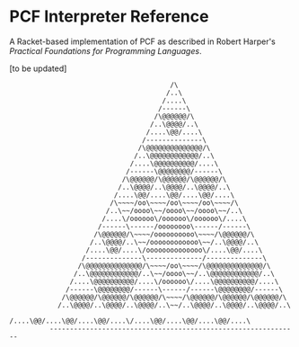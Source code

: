 # PCF Interpreter Reference
A Racket-based implementation of PCF as described in Robert Harper's *Practical Foundations for Programming Languages*.

[to be updated]

                                            /\
                                           /..\
                                          /....\
                                         /------\
                                        /\@@@@@@/\
                                       /..\@@@@/..\
                                      /....\@@/....\
                                     /--------------\
                                    /\@@@@@@@@@@@@@@/\
                                   /..\@@@@@@@@@@@@/..\
                                  /....\@@@@@@@@@@/....\
                                 /------\@@@@@@@@/------\
                                /\@@@@@@/\@@@@@@/\@@@@@@/\
                               /..\@@@@/..\@@@@/..\@@@@/..\
                              /....\@@/....\@@/....\@@/....\
                             /\~~~~/oo\~~~~/oo\~~~~/oo\~~~~/\
                            /..\~~/oooo\~~/oooo\~~/oooo\~~/..\
                           /....\/oooooo\/oooooo\/oooooo\/....\
                          /------\------/oooooooo\------/------\
                         /\@@@@@@/\~~~~/oooooooooo\~~~~/\@@@@@@/\
                        /..\@@@@/..\~~/oooooooooooo\~~/..\@@@@/..\
                       /....\@@/....\/oooooooooooooo\/....\@@/....\
                      /--------------\--------------/--------------\
                     /\@@@@@@@@@@@@@@/\~~~~/oo\~~~~/\@@@@@@@@@@@@@@/\
                    /..\@@@@@@@@@@@@/..\~~/oooo\~~/..\@@@@@@@@@@@@/..\
                   /....\@@@@@@@@@@/....\/oooooo\/....\@@@@@@@@@@/....\
                  /------\@@@@@@@@/------\------/------\@@@@@@@@/------\
                 /\@@@@@@/\@@@@@@/\@@@@@@/\~~~~/\@@@@@@/\@@@@@@/\@@@@@@/\
                /..\@@@@/..\@@@@/..\@@@@/..\~~/..\@@@@/..\@@@@/..\@@@@/..\
               /....\@@/....\@@/....\@@/....\/....\@@/....\@@/....\@@/....\
              --------------------------------------------------------------